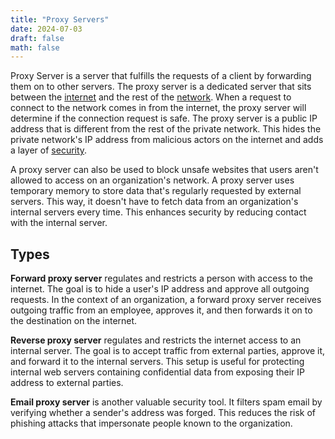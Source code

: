 ```yaml
---
title: "Proxy Servers"
date: 2024-07-03
draft: false
math: false
---
```


Proxy Server is a server that fulfills the requests of a client by
forwarding them on to other servers. The proxy server is a dedicated
server that sits between the [internet](/internet) and the rest of the
[network](/network). When a request to connect to the network comes in
from the internet, the proxy server will determine if the connection
request is safe. The proxy server is a public IP address that is
different from the rest of the private network. This hides the private
network's IP address from malicious actors on the internet and adds a
layer of [security](/security).

A proxy server can also be used to block unsafe websites that users
aren't allowed to access on an organization's network. A proxy server
uses temporary memory to store data that's regularly requested by
external servers. This way, it doesn't have to fetch data from an
organization's internal servers every time. This enhances security by
reducing contact with the internal server.

## Types

**Forward proxy server** regulates and restricts a person with access to
the internet. The goal is to hide a user's IP address and approve all
outgoing requests. In the context of an organization, a forward proxy
server receives outgoing traffic from an employee, approves it, and then
forwards it on to the destination on the internet.

**Reverse proxy server** regulates and restricts the internet access to
an internal server. The goal is to accept traffic from external parties,
approve it, and forward it to the internal servers. This setup is useful
for protecting internal web servers containing confidential data from
exposing their IP address to external parties.

**Email proxy server** is another valuable security tool.
It filters spam email by verifying whether a sender's address was forged.
This reduces the risk of phishing attacks that impersonate people known to
the organization.
